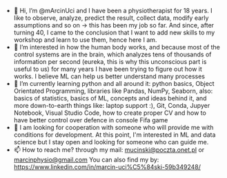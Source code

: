 - 👋 Hi, I’m @mArcinUci and I have been a physiotherapist for 18 years. I like to observe, analyze, predict the result, collect data, modify early assumptions and so on -> this has been my job so far. And since, after turning 40, I came to the conclusion that I want to add new skills to my workshop and learn to use them, hence here I am.
- 👀 I’m interested in how the human body works, and because most of the control systems are in the brain, which analyzes tens of thousands of information per second (eureka, this is why this unconscious part is useful to us) for many years I have been trying to figure out how it works. I believe ML can help us better understand many processes
- 🌱 I’m currently learning python and all around it: python basics, Object Orientated Programming, libraries like Pandas, NumPy, Seaborn, also: basics of statistics, basics of ML, concepts and ideas behind it, and more down-to-earth things like: laptop support :), Git, Conda, Jupyer Notebook, Visual Studio Code, how to create proper CV and how to have better control over defence in console Fifa game 
- 💞️ I am looking for cooperation with someone who will provide me with conditions for development. At this point, I'm interested in ML and data science but I stay open and looking for someone who can guide me.
- 📫 How to reach me? through my mail: mucinski@poczta.onet.pl or marcinphysio@gmail.com You can also find my by: https://www.linkedin.com/in/marcin-uci%C5%84ski-59b349248/

<!---
mArcinUci/mArcinUci is a ✨ special ✨ repository because its `README.md` (this file) appears on your GitHub profile.
You can click the Preview link to take a look at your changes.
--->
